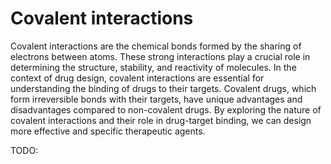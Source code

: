 # Covalent interactions

Covalent interactions are the chemical bonds formed by the sharing of electrons between atoms.
These strong interactions play a crucial role in determining the structure, stability, and reactivity of molecules.
In the context of drug design, covalent interactions are essential for understanding the binding of drugs to their targets.
Covalent drugs, which form irreversible bonds with their targets, have unique advantages and disadvantages compared to non-covalent drugs.
By exploring the nature of covalent interactions and their role in drug-target binding, we can design more effective and specific therapeutic agents.

TODO:
